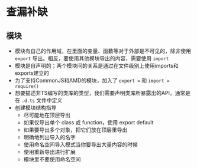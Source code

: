 # 查漏补缺

## 模块
- 模块有自己的作用域，在里面的变量、函数等对于外部是不可见的，除非使用 `export` 导出。相反，要使用其他模块导出的内容，需要使用 `import`
- 模块是自声明的；两个模块间的关系是通过在文件级别上使用imports和exports建立的
- 为了支持CommonJS和AMD的模块，加入了 `export =` 和 `import = require()`
- 想要描述非TS编写的类库的类型，我们需要声明类库所暴露出的API，通常是在 `.d.ts` 文件中定义
- 创建模块结构指导
  - 尽可能地在顶层导出
  - 如果仅导出单个 class 或 function，使用 export default
  - 如果要导出多个对象，把它们放在顶层里导出
  - 明确地列出导入的名字
  - 使用命名空间导入模式当你要导出大量内容的时候
  - 使用重新导出进行扩展
  - 模块里不要使用命名空间